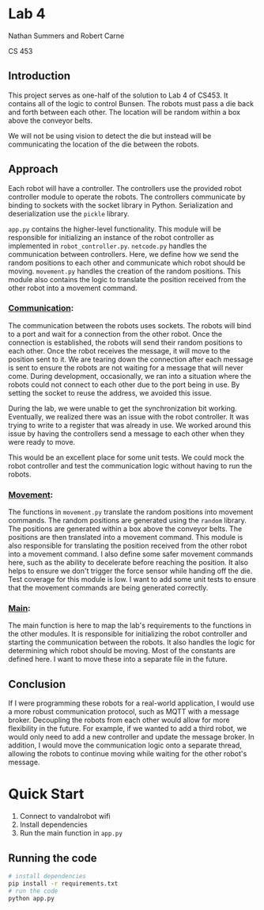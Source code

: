 # Lab 4

Nathan Summers and Robert Carne

CS 453

## Introduction

This project serves as one-half of the solution to Lab 4 of CS453. It contains all of the logic to control Bunsen. The robots must pass a die back and forth between each other. The location will be random within a box above the conveyor belts.

We will not be using vision to detect the die but instead will be communicating the location of the die between the robots.

## Approach

Each robot will have a controller. The controllers use the provided robot controller module to operate the robots. The controllers communicate by binding to sockets with the socket library in Python. Serialization and deserialization use the `pickle` library.

`app.py` contains the higher-level functionality. This module will be responsible for initializing an instance of the robot controller as implemented in `robot_controller.py`. `netcode.py` handles the communication between controllers. Here, we define how we send the random positions to each other and communicate which robot should be moving. `movement.py` handles the creation of the random positions. This module also contains the logic to translate the position received from the other robot into a movement command.


### [Communication](netcode.py):

The communication between the robots uses sockets. The robots will bind to a port and wait for a connection from the other robot. Once the connection is established, the robots will send their random positions to each other. Once the robot receives the message, it will move to the position sent to it. We are tearing down the connection after each message is sent to ensure the robots are not waiting for a message that will never come. During development, occasionally, we ran into a situation where the robots could not connect to each other due to the port being in use. By setting the socket to reuse the address, we avoided this issue. 

During the lab, we were unable to get the synchronization bit working. Eventually, we realized there was an issue with the robot controller. It was trying to write to a register that was already in use. We worked around this issue by having the controllers send a message to each other when they were ready to move. 

This would be an excellent place for some unit tests. We could mock the robot controller and test the communication logic without having to run the robots.

### [Movement](movement.py):

The functions in `movement.py` translate the random positions into movement commands. The random positions are generated using the `random` library. The positions are generated within a box above the conveyor belts. The positions are then translated into a movement command. This module is also responsible for translating the position received from the other robot into a movement command. I also define some safer movement commands here,  such as the ability to decelerate before reaching the position. It also helps to ensure we don't trigger the force sensor while handing off the die. Test coverage for this module is low. I want to add some unit tests to ensure that the movement commands are being generated correctly.


### [Main](app.py):

The main function is here to map the lab's requirements to the functions in the other modules. It is responsible for initializing the robot controller and starting the communication between the robots. It also handles the logic for determining which robot should be moving. Most of the constants are defined here. I want to move these into a separate file in the future.

## Conclusion

If I were programming these robots for a real-world application, I would use a more robust communication protocol, such as MQTT with a message broker. Decoupling the robots from each other would allow for more flexibility in the future. For example, if we wanted to add a third robot, we would only need to add a new controller and update the message broker. In addition, I would move the communication logic onto a separate thread, allowing the robots to continue moving while waiting for the other robot's message.


# Quick Start

1. Connect to vandalrobot wifi
2. Install dependencies
3. Run the main function in `app.py`

## Running the code
```bash
# install dependencies
pip install -r requirements.txt
# run the code
python app.py
```